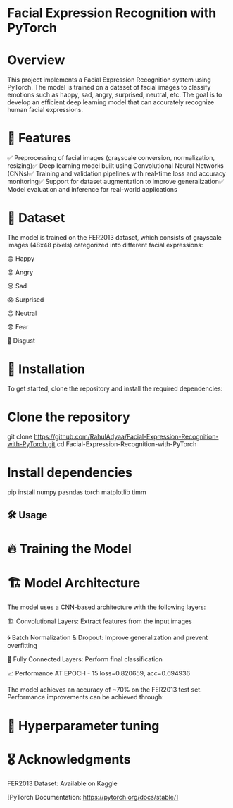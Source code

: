  # Facial Expression Recognition with PyTorch

 # Overview

This project implements a Facial Expression Recognition system using PyTorch. The model is trained on a dataset of facial images to classify emotions such as happy, sad, angry, surprised, neutral, etc. The goal is to develop an efficient deep learning model that can accurately recognize human facial expressions.


# 🌟 Features

✅ Preprocessing of facial images (grayscale conversion, normalization, resizing)✅ Deep learning model built using Convolutional Neural Networks (CNNs)✅ Training and validation pipelines with real-time loss and accuracy monitoring✅ Support for dataset augmentation to improve generalization✅ Model evaluation and inference for real-world applications

# 📂 Dataset

The model is trained on the FER2013 dataset, which consists of grayscale images (48x48 pixels) categorized into different facial expressions:

😊 Happy

😡 Angry

😢 Sad

😱 Surprised

😐 Neutral

😨 Fear

🤢 Disgust

# 🚀 Installation

To get started, clone the repository and install the required dependencies:

# Clone the repository
git clone https://github.com/RahulAdyaa/Facial-Expression-Recognition-with-PyTorch.git
cd Facial-Expression-Recognition-with-PyTorch

# Install dependencies
pip install numpy pasndas torch matplotlib timm

## 🛠️ Usage

# 🔥 Training the Model



# 🏗️ Model Architecture

The model uses a CNN-based architecture with the following layers:

🏗️ Convolutional Layers: Extract features from the input images

🌀 Batch Normalization & Dropout: Improve generalization and prevent overfitting

🎯 Fully Connected Layers: Perform final classification

📈 Performance
 AT EPOCH - 15 
 loss=0.820659, acc=0.694936
 
The model achieves an accuracy of ~70% on the FER2013 test set. Performance improvements can be achieved through:

# 🔧 Hyperparameter tuning


# 🎖️ Acknowledgments

FER2013 Dataset: Available on Kaggle

[PyTorch Documentation: https://pytorch.org/docs/stable/]


